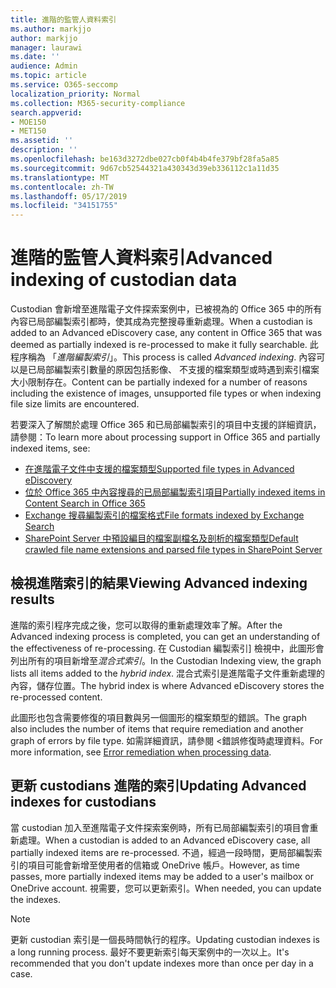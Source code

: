 ```yaml
---
title: 進階的監管人資料索引
ms.author: markjjo
author: markjjo
manager: laurawi
ms.date: ''
audience: Admin
ms.topic: article
ms.service: O365-seccomp
localization_priority: Normal
ms.collection: M365-security-compliance
search.appverid:
- MOE150
- MET150
ms.assetid: ''
description: ''
ms.openlocfilehash: be163d3272dbe027cb0f4b4b4fe379bf28fa5a85
ms.sourcegitcommit: 9d67cb52544321a430343d39eb336112c1a11d35
ms.translationtype: MT
ms.contentlocale: zh-TW
ms.lasthandoff: 05/17/2019
ms.locfileid: "34151755"
---
```

# <a name="advanced-indexing-of-custodian-data"></a><span data-ttu-id="fe0e2-102">進階的監管人資料索引</span><span class="sxs-lookup"><span data-stu-id="fe0e2-102">Advanced indexing of custodian data</span></span>

<span data-ttu-id="fe0e2-103">Custodian 會新增至進階電子文件探索案例中，已被視為的 Office 365 中的所有內容已局部編製索引都時，使其成為完整搜尋重新處理。</span><span class="sxs-lookup"><span data-stu-id="fe0e2-103">When a custodian is added to an Advanced eDiscovery case, any content in Office 365 that was deemed as partially indexed is re-processed to make it fully searchable.</span></span>  <span data-ttu-id="fe0e2-104">此程序稱為 「*進階編製索引*」。</span><span class="sxs-lookup"><span data-stu-id="fe0e2-104">This process is called *Advanced indexing*.</span></span> <span data-ttu-id="fe0e2-105">內容可以是已局部編製索引數量的原因包括影像、 不支援的檔案類型或時遇到索引檔案大小限制存在。</span><span class="sxs-lookup"><span data-stu-id="fe0e2-105">Content can be partially indexed for a number of reasons including the existence of images, unsupported file types or when indexing file size limits are encountered.</span></span>

<span data-ttu-id="fe0e2-106">若要深入了解關於處理 Office 365 和已局部編製索引的項目中支援的詳細資訊，請參閱：</span><span class="sxs-lookup"><span data-stu-id="fe0e2-106">To learn more about processing support in Office 365 and partially indexed items, see:</span></span>

- [<span data-ttu-id="fe0e2-107">在進階電子文件中支援的檔案類型</span><span class="sxs-lookup"><span data-stu-id="fe0e2-107">Supported file types in Advanced eDiscovery</span></span>](supported-filetypes-ediscovery20.md)
- [<span data-ttu-id="fe0e2-108">位於 Office 365 中內容搜尋的已局部編製索引項目</span><span class="sxs-lookup"><span data-stu-id="fe0e2-108">Partially indexed items in Content Search in Office 365</span></span>](https://docs.microsoft.com/en-us/office365/securitycompliance/partially-indexed-items-in-content-search)
- [<span data-ttu-id="fe0e2-109">Exchange 搜尋編製索引的檔案格式</span><span class="sxs-lookup"><span data-stu-id="fe0e2-109">File formats indexed by Exchange Search</span></span>](https://docs.microsoft.com/en-us/exchange/file-formats-indexed-by-exchange-search-exchange-2013-help)
- [<span data-ttu-id="fe0e2-110">SharePoint Server 中預設編目的檔案副檔名及剖析的檔案類型</span><span class="sxs-lookup"><span data-stu-id="fe0e2-110">Default crawled file name extensions and parsed file types in SharePoint Server</span></span>](https://docs.microsoft.com/en-us/SharePoint/technical-reference/default-crawled-file-name-extensions-and-parsed-file-types)

## <a name="viewing-advanced-indexing-results"></a><span data-ttu-id="fe0e2-111">檢視進階索引的結果</span><span class="sxs-lookup"><span data-stu-id="fe0e2-111">Viewing Advanced indexing results</span></span>

<span data-ttu-id="fe0e2-112">進階的索引程序完成之後，您可以取得的重新處理效率了解。</span><span class="sxs-lookup"><span data-stu-id="fe0e2-112">After the Advanced indexing process is completed, you can get an understanding of the effectiveness of re-processing.</span></span>  <span data-ttu-id="fe0e2-113">在 Custodian 編製索引] 檢視中，此圖形會列出所有的項目新增至*混合式索引*。</span><span class="sxs-lookup"><span data-stu-id="fe0e2-113">In the Custodian Indexing view, the graph lists all items added to the *hybrid index*.</span></span>  <span data-ttu-id="fe0e2-114">混合式索引是進階電子文件重新處理的內容，儲存位置。</span><span class="sxs-lookup"><span data-stu-id="fe0e2-114">The hybrid index is where Advanced eDiscovery stores the re-processed content.</span></span>

<span data-ttu-id="fe0e2-115">此圖形也包含需要修復的項目數與另一個圖形的檔案類型的錯誤。</span><span class="sxs-lookup"><span data-stu-id="fe0e2-115">The graph also includes the number of items that require remediation and another graph of errors by file type.</span></span> <span data-ttu-id="fe0e2-116">如需詳細資訊，請參閱 <<c0>錯誤修復時處理資料。</span><span class="sxs-lookup"><span data-stu-id="fe0e2-116">For more information, see [Error remediation when processing data](error-remediation.md).</span></span>

## <a name="updating-advanced-indexes-for-custodians"></a><span data-ttu-id="fe0e2-117">更新 custodians 進階的索引</span><span class="sxs-lookup"><span data-stu-id="fe0e2-117">Updating Advanced indexes for custodians</span></span>

<span data-ttu-id="fe0e2-118">當 custodian 加入至進階電子文件探索案例時，所有已局部編製索引的項目會重新處理。</span><span class="sxs-lookup"><span data-stu-id="fe0e2-118">When a custodian is added to an Advanced eDiscovery case, all partially indexed items are re-processed.</span></span> <span data-ttu-id="fe0e2-119">不過，經過一段時間，更局部編製索引的項目可能會新增至使用者的信箱或 OneDrive 帳戶。</span><span class="sxs-lookup"><span data-stu-id="fe0e2-119">However, as time passes, more partially indexed items may be added to a user's mailbox or OneDrive account.</span></span>  <span data-ttu-id="fe0e2-120">視需要，您可以更新索引。</span><span class="sxs-lookup"><span data-stu-id="fe0e2-120">When needed, you can update the indexes.</span></span>

> [!NOTE]
> <span data-ttu-id="fe0e2-121">更新 custodian 索引是一個長時間執行的程序。</span><span class="sxs-lookup"><span data-stu-id="fe0e2-121">Updating custodian indexes is a long running process.</span></span> <span data-ttu-id="fe0e2-122">最好不要更新索引每天案例中的一次以上。</span><span class="sxs-lookup"><span data-stu-id="fe0e2-122">It's recommended that you don't update indexes more than once per day in a case.</span></span>
